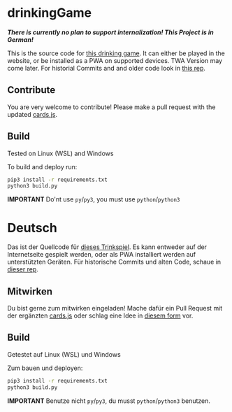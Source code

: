 # drinkingGame
***There is currently no plan to support internalization! This Project is in German!***

This is the source code for [this drinking game](http://drinkingapp-4376b.web.app/). It can either be played in the website, or be installed as a PWA on supported devices. TWA Version may come later.
For historial Commits and and older code look in [this rep](https://github.com/Sett17/drinkingGameOLD).

## Contribute
You are very welcome to contribute! Please make a pull request with the updated [cards.js](dev/assets/cards.js).

## Build
Tested on Linux (WSL) and Windows

To build and deploy run:
```bash
pip3 install -r requirements.txt
python3 build.py
```
**IMPORTANT** Do'nt use `py`/`py3`, you must use `python`/`python3`

# Deutsch
Das ist der Quellcode für [dieses Trinkspiel](http://drinkingapp-4376b.web.app/). Es kann entweder auf der Internetseite gespielt werden, oder als PWA installiert werden auf unterstützten Geräten.
Für historische Commits und alten Code, schaue in [dieser rep](https://github.com/Sett17/drinkingGameOLD).

## Mitwirken
Du bist gerne zum mitwirken eingeladen! Mache dafür ein Pull Request mit der ergänzten [cards.js](dev/assets/cards.js) oder schlag eine Idee in [diesem form](https://docs.google.com/forms/d/e/1FAIpQLSejdu8sNK8tI5Y3IP0LySg17WXdkxn9s_UeRKLBvFt3kKV_Vg/viewform) vor.

## Build
Getestet auf Linux (WSL) und Windows

Zum bauen und deployen:
```bash
pip3 install -r requirements.txt
python3 build.py
```
**IMPORTANT** Benutze nicht `py`/`py3`, du musst `python`/`python3` benutzen.

